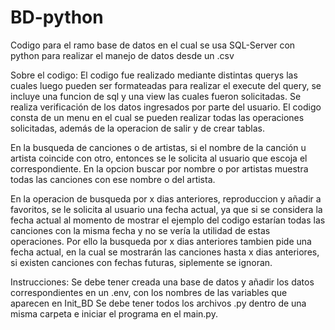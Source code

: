 # BD-python

Codigo para el ramo base de datos en el cual se usa SQL-Server con python para realizar el manejo de datos desde un .csv

Sobre el codigo:
	El codigo fue realizado mediante distintas querys las cuales luego pueden ser formateadas para realizar el execute del query, se incluye una funcion de sql y una view las cuales fueron solicitadas. Se realiza verificación de los datos ingresados por parte del usuario. El codigo consta de un menu en el cual se pueden realizar todas las operaciones solicitadas, además de la operacion de salir y de crear tablas.

En la busqueda de canciones o de artistas, si el nombre de la canción u artista coincide con otro, entonces se le solicita al usuario que escoja el correspondiente. En la opcion buscar por nombre o por artistas muestra todas las canciones con ese nombre o del artista.

En la operacion de busqueda por x dias anteriores, reproduccion y añadir a favoritos, se le solicita al usuario una fecha actual, ya que si se considera la fecha actual al momento de mostrar el ejemplo del codigo estarían todas las canciones con la misma fecha y no se vería la utilidad de estas operaciones. Por ello la busqueda por x dias anteriores tambien pide una fecha actual, en la cual se mostrarán las canciones hasta x dias anteriores, si existen canciones con fechas futuras, siplemente se ignoran.

Instrucciones: 
	Se debe tener creada una base de datos y añadir los datos correspondientes en un .env, con los nombres de las variables que aparecen en Init_BD
	Se debe tener todos los archivos .py dentro de una misma carpeta e iniciar el programa en el main.py.

